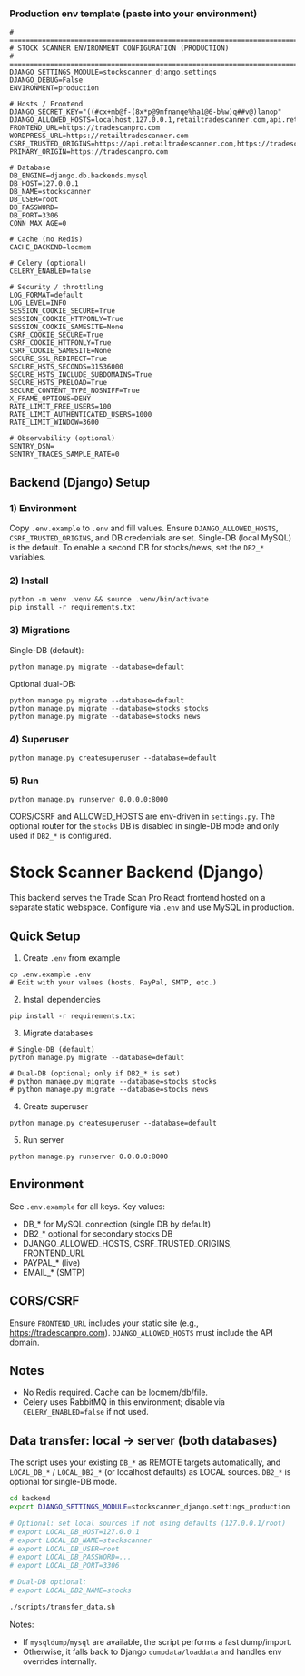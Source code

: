 ### Production env template (paste into your environment)

```
# =============================================================================
# STOCK SCANNER ENVIRONMENT CONFIGURATION (PRODUCTION)
# =============================================================================
DJANGO_SETTINGS_MODULE=stockscanner_django.settings
DJANGO_DEBUG=False
ENVIRONMENT=production

# Hosts / Frontend
DJANGO_SECRET_KEY="((#cx+mb@f-(8x*p@9mfnanqe%ha1@6-b%w)q##v@)lanop"
DJANGO_ALLOWED_HOSTS=localhost,127.0.0.1,retailtradescanner.com,api.retailtradescanner.com,tradescanpro.com,www.tradescanpro.com
FRONTEND_URL=https://tradescanpro.com
WORDPRESS_URL=https://retailtradescanner.com
CSRF_TRUSTED_ORIGINS=https://api.retailtradescanner.com,https://tradescanpro.com,https://www.tradescanpro.com
PRIMARY_ORIGIN=https://tradescanpro.com

# Database
DB_ENGINE=django.db.backends.mysql
DB_HOST=127.0.0.1
DB_NAME=stockscanner
DB_USER=root
DB_PASSWORD=
DB_PORT=3306
CONN_MAX_AGE=0

# Cache (no Redis)
CACHE_BACKEND=locmem

# Celery (optional)
CELERY_ENABLED=false

# Security / throttling
LOG_FORMAT=default
LOG_LEVEL=INFO
SESSION_COOKIE_SECURE=True
SESSION_COOKIE_HTTPONLY=True
SESSION_COOKIE_SAMESITE=None
CSRF_COOKIE_SECURE=True
CSRF_COOKIE_HTTPONLY=True
CSRF_COOKIE_SAMESITE=None
SECURE_SSL_REDIRECT=True
SECURE_HSTS_SECONDS=31536000
SECURE_HSTS_INCLUDE_SUBDOMAINS=True
SECURE_HSTS_PRELOAD=True
SECURE_CONTENT_TYPE_NOSNIFF=True
X_FRAME_OPTIONS=DENY
RATE_LIMIT_FREE_USERS=100
RATE_LIMIT_AUTHENTICATED_USERS=1000
RATE_LIMIT_WINDOW=3600

# Observability (optional)
SENTRY_DSN=
SENTRY_TRACES_SAMPLE_RATE=0
```

## Backend (Django) Setup

### 1) Environment

Copy `.env.example` to `.env` and fill values. Ensure `DJANGO_ALLOWED_HOSTS`, `CSRF_TRUSTED_ORIGINS`, and DB credentials are set. Single-DB (local MySQL) is the default. To enable a second DB for stocks/news, set the `DB2_*` variables.

### 2) Install

```
python -m venv .venv && source .venv/bin/activate
pip install -r requirements.txt
```

### 3) Migrations

Single-DB (default):
```
python manage.py migrate --database=default
```

Optional dual-DB:
```
python manage.py migrate --database=default
python manage.py migrate --database=stocks stocks
python manage.py migrate --database=stocks news
```

### 4) Superuser

```
python manage.py createsuperuser --database=default
```

### 5) Run

```
python manage.py runserver 0.0.0.0:8000
```

CORS/CSRF and ALLOWED_HOSTS are env-driven in `settings.py`. The optional router for the `stocks` DB is disabled in single-DB mode and only used if `DB2_*` is configured.
# Stock Scanner Backend (Django)

This backend serves the Trade Scan Pro React frontend hosted on a separate static webspace. Configure via `.env` and use MySQL in production.

## Quick Setup

1) Create `.env` from example
```
cp .env.example .env
# Edit with your values (hosts, PayPal, SMTP, etc.)
```

2) Install dependencies
```
pip install -r requirements.txt
```

3) Migrate databases
```
# Single-DB (default)
python manage.py migrate --database=default

# Dual-DB (optional; only if DB2_* is set)
# python manage.py migrate --database=stocks stocks
# python manage.py migrate --database=stocks news
```

4) Create superuser
```
python manage.py createsuperuser --database=default
```

5) Run server
```
python manage.py runserver 0.0.0.0:8000
```

## Environment
See `.env.example` for all keys. Key values:
- DB_* for MySQL connection (single DB by default)
- DB2_* optional for secondary stocks DB
- DJANGO_ALLOWED_HOSTS, CSRF_TRUSTED_ORIGINS, FRONTEND_URL
- PAYPAL_* (live)
- EMAIL_* (SMTP)

## CORS/CSRF
Ensure `FRONTEND_URL` includes your static site (e.g., https://tradescanpro.com). `DJANGO_ALLOWED_HOSTS` must include the API domain.

## Notes
- No Redis required. Cache can be locmem/db/file.
- Celery uses RabbitMQ in this environment; disable via `CELERY_ENABLED=false` if not used.

## Data transfer: local → server (both databases)

The script uses your existing `DB_*` as REMOTE targets automatically, and `LOCAL_DB_*` / `LOCAL_DB2_*` (or localhost defaults) as LOCAL sources. `DB2_*` is optional for single-DB mode.

```bash
cd backend
export DJANGO_SETTINGS_MODULE=stockscanner_django.settings_production

# Optional: set local sources if not using defaults (127.0.0.1/root)
# export LOCAL_DB_HOST=127.0.0.1
# export LOCAL_DB_NAME=stockscanner
# export LOCAL_DB_USER=root
# export LOCAL_DB_PASSWORD=...
# export LOCAL_DB_PORT=3306

# Dual-DB optional:
# export LOCAL_DB2_NAME=stocks

./scripts/transfer_data.sh
```

Notes:
- If `mysqldump`/`mysql` are available, the script performs a fast dump/import.
- Otherwise, it falls back to Django `dumpdata/loaddata` and handles env overrides internally.
